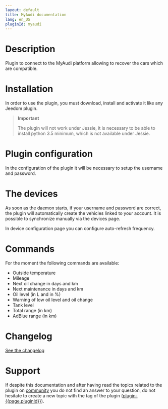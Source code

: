 ```yaml
---
layout: default
title: MyAudi documentation 
lang: en_US
pluginId: myaudi
---
```


# Description

Plugin to connect to the MyAudi platform allowing to recover the cars which are compatible.

# Installation

In order to use the plugin, you must download, install and activate it like any Jeedom plugin.

> **Important**
>
> The plugin will not work under Jessie, it is necessary to be able to install python 3.5 minimum, which is not available under Jessie.

# Plugin configuration

In the configuration of the plugin it will be necessary to setup the username and password.

# The devices

As soon as the daemon starts, if your username and password are correct, the plugin will automatically create the vehicles linked to your account.
It is possible to synchronize manually via the devices page.

In device configuration page you can configure auto-refresh frequency.

# Commands

For the moment the following commands are available:

- Outside temperature
- Mileage
- Next oil change in days and km
- Next maintenance in days and km
- Oil level (in L and in %)
- Warning of low oil level and oil change
- Tank level
- Total range (in km)
- AdBlue range (in km)

# Changelog

[See the changelog](./changelog)

# Support

If despite this documentation and after having read the topics related to the plugin on [community]({{site.forum}}/tags/plugin-{{page.pluginId}}) you do not find an answer to your question, do not hesitate to create a new topic with the tag of the plugin ([plugin-{{page.pluginId}}]({{site.forum}}/tags/plugin-{{page.pluginId}})).

